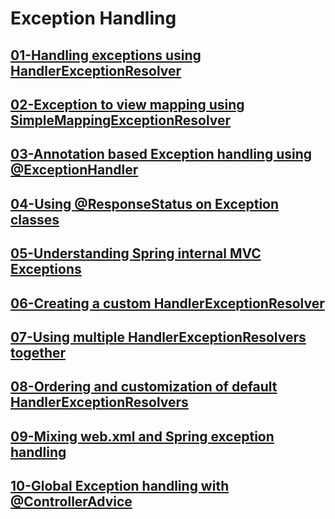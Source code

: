 # Exception Handling

## [01-Handling exceptions using HandlerExceptionResolver](01-handlerexceptionresolver/README.md)

## [02-Exception to view mapping using SimpleMappingExceptionResolver](02-simplemappingexceptionresolver/README.md)

## [03-Annotation based Exception handling using @ExceptionHandler](03-@exceptionhandler/README.md)

## [04-Using @ResponseStatus on Exception classes](04-@responsestatus/README.md)

## [05-Understanding Spring internal MVC Exceptions](05-understanding-sinternal-mvc-exceptions/README.md)

## [06-Creating a custom HandlerExceptionResolver](06-custom-handlerexceptionresolver/README.md)

## [07-Using multiple HandlerExceptionResolvers together](07-multiple-handlerexceptionresolvers/README.md)

## [08-Ordering and customization of default HandlerExceptionResolvers](08-default-handlerexceptionresolvers/README.md)

## [09-Mixing web.xml and Spring exception handling](09-web-xml-and-sexception-handling/README.md)

## [10-Global Exception handling with @ControllerAdvice](10-@controlleradvice/README.md)

